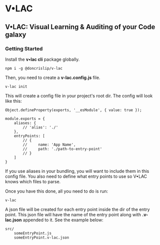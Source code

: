 # V•LAC
## V•LAC: Visual Learning & Auditing of your Code galaxy
### Getting Started

Install the **v•lac cli** package globally.

    npm i -g @doncrislip/v-lac

Then, you need to create a **v-lac.config.js** file.

    v-lac init

This will create a config file in your project's root dir. The config will look like this:

    Object.defineProperty(exports, '__esModule', { value: true });

    module.exports = {
        aliases: {
            // 'alias': './'
        },
        entryPoints: [
            // {
            //     name: 'App Name',
            //     path: './path-to-entry-point'
            // }
        ]
    }

If you use aliases in your bundling, you will want to include them in this config file. You also need to define what entry points to use so V•LAC knows which files to parse.

Once you have this done, all you need to do is run:

    v-lac

A json file will be created for each entry point inside the dir of the entry point. This json file will have the name of the entry point along with **.v-lac.json** appended to it. See the example below:

    src/
        someEntryPoint.js
        someEntryPoint.v-lac.json
